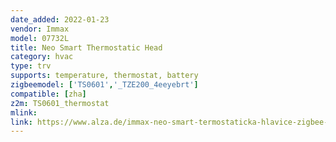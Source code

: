 ```yaml
---
date_added: 2022-01-23
vendor: Immax
model: 07732L
title: Neo Smart Thermostatic Head
category: hvac
type: trv
supports: temperature, thermostat, battery
zigbeemodel: ['TS0601','_TZE200_4eeyebrt']
compatible: [zha]
z2m: TS0601_thermostat
mlink: 
link: https://www.alza.de/immax-neo-smart-termostaticka-hlavice-zigbee-d6778513.htm
---
```


